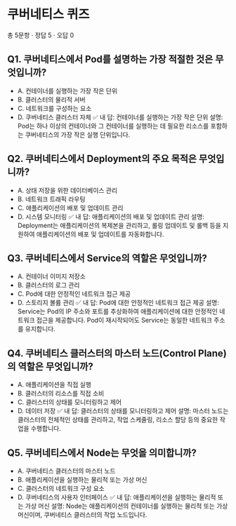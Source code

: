 # 쿠버네티스 퀴즈
총 5문항 · 정답 5 · 오답 0

## Q1. 쿠버네티스에서 Pod를 설명하는 가장 적절한 것은 무엇입니까?
- A. 컨테이너를 실행하는 가장 작은 단위
- B. 클러스터의 물리적 서버
- C. 네트워크를 구성하는 요소
- D. 쿠버네티스 클러스터 자체
✅ 내 답: 컨테이너를 실행하는 가장 작은 단위
설명: Pod는 하나 이상의 컨테이너와 그 컨테이너를 실행하는 데 필요한 리소스를 포함하는 쿠버네티스의 가장 작은 실행 단위입니다.

## Q2. 쿠버네티스에서 Deployment의 주요 목적은 무엇입니까?
- A. 상태 저장을 위한 데이터베이스 관리
- B. 네트워크 트래픽 라우팅
- C. 애플리케이션의 배포 및 업데이트 관리
- D. 시스템 모니터링
✅ 내 답: 애플리케이션의 배포 및 업데이트 관리
설명: Deployment는 애플리케이션의 복제본을 관리하고, 롤링 업데이트 및 롤백 등을 지원하여 애플리케이션의 배포 및 업데이트를 자동화합니다.

## Q3. 쿠버네티스에서 Service의 역할은 무엇입니까?
- A. 컨테이너 이미지 저장소
- B. 클러스터의 로그 관리
- C. Pod에 대한 안정적인 네트워크 접근 제공
- D. 스토리지 볼륨 관리
✅ 내 답: Pod에 대한 안정적인 네트워크 접근 제공
설명: Service는 Pod의 IP 주소와 포트를 추상화하여 애플리케이션에 대한 안정적인 네트워크 접근을 제공합니다. Pod이 재시작되어도 Service는 동일한 네트워크 주소를 유지합니다.

## Q4. 쿠버네티스 클러스터의 마스터 노드(Control Plane)의 역할은 무엇입니까?
- A. 애플리케이션을 직접 실행
- B. 클러스터의 리소스를 직접 소비
- C. 클러스터의 상태를 모니터링하고 제어
- D. 데이터 저장
✅ 내 답: 클러스터의 상태를 모니터링하고 제어
설명: 마스터 노드는 클러스터의 전체적인 상태를 관리하고, 작업 스케줄링, 리소스 할당 등의 중요한 작업을 수행합니다.

## Q5. 쿠버네티스에서 Node는 무엇을 의미합니까?
- A. 쿠버네티스 클러스터의 마스터 노드
- B. 애플리케이션을 실행하는 물리적 또는 가상 머신
- C. 클러스터의 네트워크 구성 요소
- D. 쿠버네티스의 사용자 인터페이스
✅ 내 답: 애플리케이션을 실행하는 물리적 또는 가상 머신
설명: Node는 애플리케이션의 컨테이너를 실행하는 물리적 또는 가상 머신이며, 쿠버네티스 클러스터의 작업 노드입니다.
